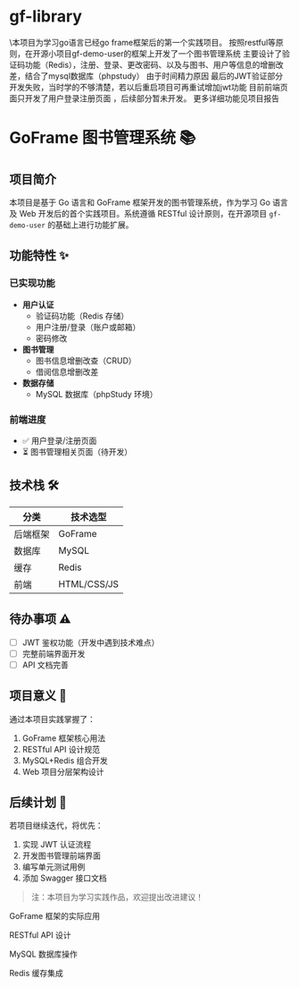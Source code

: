 # gf-library
\\本项目为学习go语言已经go frame框架后的第一个实践项目。
按照restful等原则，在开源小项目gf-demo-user的框架上开发了一个图书管理系统
主要设计了验证码功能（Redis），注册、登录、更改密码、以及与图书、用户等信息的增删改差，结合了mysql数据库（phpstudy）
由于时间精力原因 最后的JWT验证部分开发失败，当时学的不够清楚，若以后重启项目可再重试增加jwt功能
目前前端页面只开发了用户登录注册页面 ，后续部分暂未开发。
            更多详细功能见项目报告
# GoFrame 图书管理系统 📚

## 项目简介
本项目是基于 Go 语言和 GoFrame 框架开发的图书管理系统，作为学习 Go 语言及 Web 开发后的首个实践项目。系统遵循 RESTful 设计原则，在开源项目 `gf-demo-user` 的基础上进行功能扩展。

## 功能特性 ✨

### 已实现功能
- **用户认证**
  - 验证码功能（Redis 存储）
  - 用户注册/登录（账户或邮箱）
  - 密码修改
- **图书管理**
  - 图书信息增删改查（CRUD）
  - 借阅信息增删改差
- **数据存储**
  - MySQL 数据库（phpStudy 环境）

### 前端进度
- ✅ 用户登录/注册页面
- ⏳ 图书管理相关页面（待开发）

## 技术栈 🛠️
| 分类       | 技术选型           |
|------------|--------------------|
| 后端框架   | GoFrame            |
| 数据库     | MySQL              |
| 缓存       | Redis              |
| 前端       | HTML/CSS/JS        |

## 待办事项 ⚠️
- [ ] JWT 鉴权功能（开发中遇到技术难点）
- [ ] 完整前端界面开发
- [ ] API 文档完善

## 项目意义 🌟
通过本项目实践掌握了：
1. GoFrame 框架核心用法
2. RESTful API 设计规范
3. MySQL+Redis 组合开发
4. Web 项目分层架构设计

## 后续计划 🔧
若项目继续迭代，将优先：
1. 实现 JWT 认证流程
2. 开发图书管理前端界面
3. 编写单元测试用例
4. 添加 Swagger 接口文档

> 注：本项目为学习实践作品，欢迎提出改进建议！

GoFrame 框架的实际应用

RESTful API 设计

MySQL 数据库操作

Redis 缓存集成
